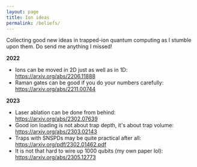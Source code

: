 ```yaml
---
layout: page
title: Ion ideas
permalink: /beliefs/
---
```


Collecting good new ideas in trapped-ion quantum computing as I stumble upon them. Do send me anything I missed!

**2022**
- Ions can be moved in 2D just as well as in 1D: https://arxiv.org/abs/2206.11888
- Raman gates can be good if you do your numbers carefully: https://arxiv.org/abs/2211.00744

**2023**
- Laser ablation can be done from behind: https://arxiv.org/abs/2302.07639
- Good ion loading is not about trap depth, it's about trap volume: https://arxiv.org/abs/2303.02143
- Traps with SNSPDs may be quite practical after all: https://arxiv.org/pdf/2302.01462.pdf
- It is not that hard to wire up 1000 qubits (my own paper lol): https://arxiv.org/abs/2305.12773

